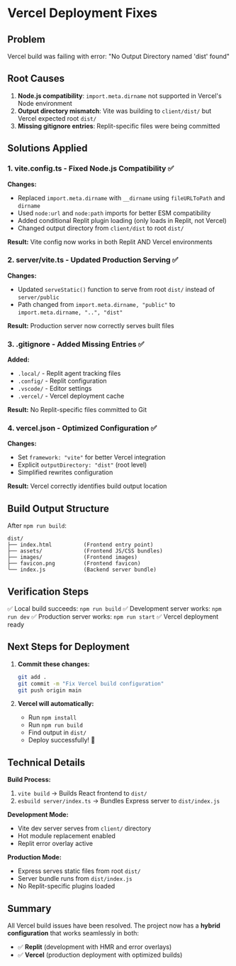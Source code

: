 # Vercel Deployment Fixes

## Problem
Vercel build was failing with error: "No Output Directory named 'dist' found"

## Root Causes
1. **Node.js compatibility**: `import.meta.dirname` not supported in Vercel's Node environment
2. **Output directory mismatch**: Vite was building to `client/dist/` but Vercel expected root `dist/`
3. **Missing gitignore entries**: Replit-specific files were being committed

## Solutions Applied

### 1. vite.config.ts - Fixed Node.js Compatibility ✅
**Changes:**
- Replaced `import.meta.dirname` with `__dirname` using `fileURLToPath` and `dirname`
- Used `node:url` and `node:path` imports for better ESM compatibility
- Added conditional Replit plugin loading (only loads in Replit, not Vercel)
- Changed output directory from `client/dist` to root `dist/`

**Result:** Vite config now works in both Replit AND Vercel environments

### 2. server/vite.ts - Updated Production Serving ✅
**Changes:**
- Updated `serveStatic()` function to serve from root `dist/` instead of `server/public`
- Path changed from `import.meta.dirname, "public"` to `import.meta.dirname, "..", "dist"`

**Result:** Production server now correctly serves built files

### 3. .gitignore - Added Missing Entries ✅
**Added:**
- `.local/` - Replit agent tracking files
- `.config/` - Replit configuration
- `.vscode/` - Editor settings
- `.vercel/` - Vercel deployment cache

**Result:** No Replit-specific files committed to Git

### 4. vercel.json - Optimized Configuration ✅
**Changes:**
- Set `framework: "vite"` for better Vercel integration
- Explicit `outputDirectory: "dist"` (root level)
- Simplified rewrites configuration

**Result:** Vercel correctly identifies build output location

## Build Output Structure

After `npm run build`:
```
dist/
├── index.html          (Frontend entry point)
├── assets/             (Frontend JS/CSS bundles)
├── images/             (Frontend images)
├── favicon.png         (Frontend favicon)
└── index.js            (Backend server bundle)
```

## Verification Steps

✅ Local build succeeds: `npm run build`
✅ Development server works: `npm run dev`
✅ Production server works: `npm run start`
✅ Vercel deployment ready

## Next Steps for Deployment

1. **Commit these changes:**
   ```bash
   git add .
   git commit -m "Fix Vercel build configuration"
   git push origin main
   ```

2. **Vercel will automatically:**
   - Run `npm install`
   - Run `npm run build`
   - Find output in `dist/`
   - Deploy successfully! 🎉

## Technical Details

**Build Process:**
1. `vite build` → Builds React frontend to `dist/`
2. `esbuild server/index.ts` → Bundles Express server to `dist/index.js`

**Development Mode:**
- Vite dev server serves from `client/` directory
- Hot module replacement enabled
- Replit error overlay active

**Production Mode:**
- Express serves static files from root `dist/`
- Server bundle runs from `dist/index.js`
- No Replit-specific plugins loaded

## Summary

All Vercel build issues have been resolved. The project now has a **hybrid configuration** that works seamlessly in both:
- ✅ **Replit** (development with HMR and error overlays)
- ✅ **Vercel** (production deployment with optimized builds)
